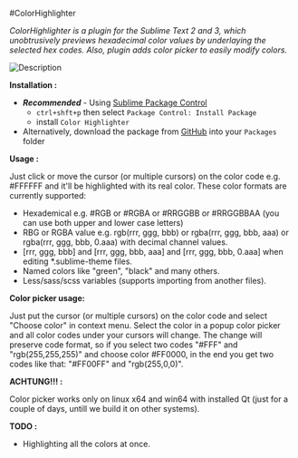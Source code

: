 #ColorHighlighter

_ColorHighlighter is a plugin for the Sublime Text 2 and 3, which unobtrusively previews hexadecimal color values by underlaying the selected hex codes. Also, plugin adds color picker to easily modify colors._

![Description](http://f.cl.ly/items/0b471K1T0X3b3e1m2j1r/Screen%20Shot%202013-08-07%20at%2012.52.01%20PM.jpg)

**Installation :**

- **_Recommended_** - Using [Sublime Package Control](http://wbond.net/sublime_packages/package_control "Sublime Package Control")
    - `ctrl+shft+p` then select `Package Control: Install Package`
    - install `Color Highlighter`
- Alternatively, download the package from [GitHub](https://github.com/Monnoroch/ColorHighlighter "ColorHighlighter") into your `Packages` folder

**Usage :**

Just click or move the cursor (or multiple cursors) on the color code e.g. #FFFFFF and it'll be highlighted with its real color.
These color formats are currently supported:
- Hexademical e.g. #RGB or #RGBA or #RRGGBB or #RRGGBBAA (you can use both upper and lower case letters)
- RBG or RGBA value e.g. rgb(rrr, ggg, bbb) or rgba(rrr, ggg, bbb, aaa) or rgba(rrr, ggg, bbb, 0.aaa) with decimal channel values.
- [rrr, ggg, bbb] and [rrr, ggg, bbb, aaa] and [rrr, ggg, bbb, 0.aaa] when editing *.sublime-theme files.
- Named colors like "green", "black" and many others.
- Less/sass/scss variables (supports importing from another files).

**Color picker usage:**

Just put the cursor (or multiple cursors) on the color code and select "Choose color" in context menu. Select the color in a popup color picker and all color codes under your cursors will change. The change will preserve code format, so if you select two codes "#FFF" and "rgb(255,255,255)" and choose color #FF0000, in the end you get two codes like that: "#FF00FF" and "rgb(255,0,0)".


**ACHTUNG!!! :**

Color picker works only on linux x64 and win64 with installed Qt (just for a couple of days, untill we build it on other systems).

**TODO :**
- Highlighting all the colors at once.
